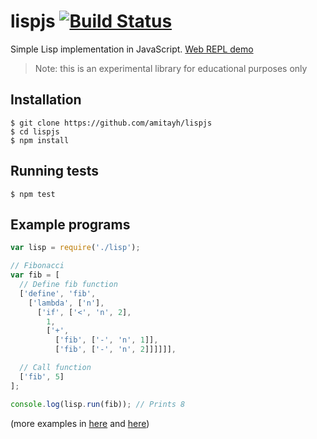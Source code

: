 # lispjs [![Build Status](https://travis-ci.org/amitayh/lispjs.svg?branch=master)](https://travis-ci.org/amitayh/lispjs)

Simple Lisp implementation in JavaScript. [Web REPL demo](http://amitayh.github.io/lispjs/)

> Note: this is an experimental library for educational purposes only

## Installation

```
$ git clone https://github.com/amitayh/lispjs
$ cd lispjs
$ npm install
```

## Running tests

```
$ npm test
```

## Example programs

```javascript
var lisp = require('./lisp');

// Fibonacci
var fib = [
  // Define fib function
  ['define', 'fib',
    ['lambda', ['n'],
      ['if', ['<', 'n', 2],
        1,
        ['+',
          ['fib', ['-', 'n', 1]],
          ['fib', ['-', 'n', 2]]]]]],

  // Call function
  ['fib', 5]
];

console.log(lisp.run(fib)); // Prints 8
```

(more examples in [here](specs/lisp-spec.js) and [here](src/env.js))